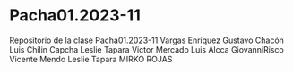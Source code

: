 # Pacha01.2023-11
Repositorio de la clase Pacha01.2023-11
Vargas Enriquez
Gustavo Chacón
Luis Chilin Capcha
Leslie Tapara
Victor Mercado
Luis Alcca
GiovanniRisco
Vicente Mendo
Leslie Tapara
MIRKO ROJAS

